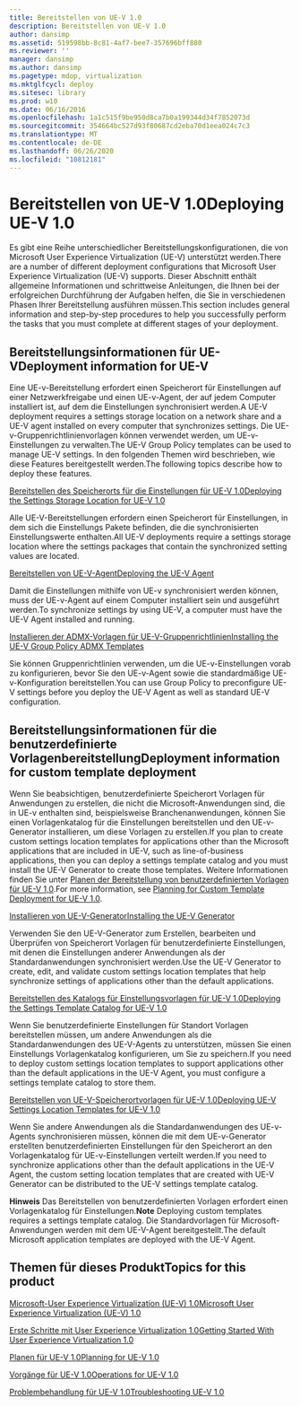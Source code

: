 ```yaml
---
title: Bereitstellen von UE-V 1.0
description: Bereitstellen von UE-V 1.0
author: dansimp
ms.assetid: 519598bb-8c81-4af7-bee7-357696bff880
ms.reviewer: ''
manager: dansimp
ms.author: dansimp
ms.pagetype: mdop, virtualization
ms.mktglfcycl: deploy
ms.sitesec: library
ms.prod: w10
ms.date: 06/16/2016
ms.openlocfilehash: 1a1c515f9be950d8ca7b0a199344d34f7852073d
ms.sourcegitcommit: 354664bc527d93f80687cd2eba70d1eea024c7c3
ms.translationtype: MT
ms.contentlocale: de-DE
ms.lasthandoff: 06/26/2020
ms.locfileid: "10812181"
---
```

# <span data-ttu-id="ba2e8-103">Bereitstellen von UE-V 1.0</span><span class="sxs-lookup"><span data-stu-id="ba2e8-103">Deploying UE-V 1.0</span></span>


<span data-ttu-id="ba2e8-104">Es gibt eine Reihe unterschiedlicher Bereitstellungskonfigurationen, die von Microsoft User Experience Virtualization (UE-V) unterstützt werden.</span><span class="sxs-lookup"><span data-stu-id="ba2e8-104">There are a number of different deployment configurations that Microsoft User Experience Virtualization (UE-V) supports.</span></span> <span data-ttu-id="ba2e8-105">Dieser Abschnitt enthält allgemeine Informationen und schrittweise Anleitungen, die Ihnen bei der erfolgreichen Durchführung der Aufgaben helfen, die Sie in verschiedenen Phasen Ihrer Bereitstellung ausführen müssen.</span><span class="sxs-lookup"><span data-stu-id="ba2e8-105">This section includes general information and step-by-step procedures to help you successfully perform the tasks that you must complete at different stages of your deployment.</span></span>

## <span data-ttu-id="ba2e8-106">Bereitstellungsinformationen für UE-V</span><span class="sxs-lookup"><span data-stu-id="ba2e8-106">Deployment information for UE-V</span></span>


<span data-ttu-id="ba2e8-107">Eine UE-v-Bereitstellung erfordert einen Speicherort für Einstellungen auf einer Netzwerkfreigabe und einen UE-v-Agent, der auf jedem Computer installiert ist, auf dem die Einstellungen synchronisiert werden.</span><span class="sxs-lookup"><span data-stu-id="ba2e8-107">A UE-V deployment requires a settings storage location on a network share and a UE-V agent installed on every computer that synchronizes settings.</span></span> <span data-ttu-id="ba2e8-108">Die UE-v-Gruppenrichtlinienvorlagen können verwendet werden, um UE-v-Einstellungen zu verwalten.</span><span class="sxs-lookup"><span data-stu-id="ba2e8-108">The UE-V Group Policy templates can be used to manage UE-V settings.</span></span> <span data-ttu-id="ba2e8-109">In den folgenden Themen wird beschrieben, wie diese Features bereitgestellt werden.</span><span class="sxs-lookup"><span data-stu-id="ba2e8-109">The following topics describe how to deploy these features.</span></span>

[<span data-ttu-id="ba2e8-110">Bereitstellen des Speicherorts für die Einstellungen für UE-V 1.0</span><span class="sxs-lookup"><span data-stu-id="ba2e8-110">Deploying the Settings Storage Location for UE-V 1.0</span></span>](deploying-the-settings-storage-location-for-ue-v-10.md)

<span data-ttu-id="ba2e8-111">Alle UE-V-Bereitstellungen erfordern einen Speicherort für Einstellungen, in dem sich die Einstellungs Pakete befinden, die die synchronisierten Einstellungswerte enthalten.</span><span class="sxs-lookup"><span data-stu-id="ba2e8-111">All UE-V deployments require a settings storage location where the settings packages that contain the synchronized setting values are located.</span></span>

[<span data-ttu-id="ba2e8-112">Bereitstellen von UE-V-Agent</span><span class="sxs-lookup"><span data-stu-id="ba2e8-112">Deploying the UE-V Agent</span></span>](deploying-the-ue-v-agent.md)

<span data-ttu-id="ba2e8-113">Damit die Einstellungen mithilfe von UE-v synchronisiert werden können, muss der UE-v-Agent auf einem Computer installiert sein und ausgeführt werden.</span><span class="sxs-lookup"><span data-stu-id="ba2e8-113">To synchronize settings by using UE-V, a computer must have the UE-V Agent installed and running.</span></span>

[<span data-ttu-id="ba2e8-114">Installieren der ADMX-Vorlagen für UE-V-Gruppenrichtlinien</span><span class="sxs-lookup"><span data-stu-id="ba2e8-114">Installing the UE-V Group Policy ADMX Templates</span></span>](installing-the-ue-v-group-policy-admx-templates.md)

<span data-ttu-id="ba2e8-115">Sie können Gruppenrichtlinien verwenden, um die UE-v-Einstellungen vorab zu konfigurieren, bevor Sie den UE-v-Agent sowie die standardmäßige UE-v-Konfiguration bereitstellen.</span><span class="sxs-lookup"><span data-stu-id="ba2e8-115">You can use Group Policy to preconfigure UE-V settings before you deploy the UE-V Agent as well as standard UE-V configuration.</span></span>

## <span data-ttu-id="ba2e8-116">Bereitstellungsinformationen für die benutzerdefinierte Vorlagenbereitstellung</span><span class="sxs-lookup"><span data-stu-id="ba2e8-116">Deployment information for custom template deployment</span></span>


<span data-ttu-id="ba2e8-117">Wenn Sie beabsichtigen, benutzerdefinierte Speicherort Vorlagen für Anwendungen zu erstellen, die nicht die Microsoft-Anwendungen sind, die in UE-v enthalten sind, beispielsweise Branchenanwendungen, können Sie einen Vorlagenkatalog für die Einstellungen bereitstellen und den UE-v-Generator installieren, um diese Vorlagen zu erstellen.</span><span class="sxs-lookup"><span data-stu-id="ba2e8-117">If you plan to create custom settings location templates for applications other than the Microsoft applications that are included in UE-V, such as line-of-business applications, then you can deploy a settings template catalog and you must install the UE-V Generator to create those templates.</span></span> <span data-ttu-id="ba2e8-118">Weitere Informationen finden Sie unter [Planen der Bereitstellung von benutzerdefinierten Vorlagen für UE-V 1,0](planning-for-custom-template-deployment-for-ue-v-10.md).</span><span class="sxs-lookup"><span data-stu-id="ba2e8-118">For more information, see [Planning for Custom Template Deployment for UE-V 1.0](planning-for-custom-template-deployment-for-ue-v-10.md).</span></span>

[<span data-ttu-id="ba2e8-119">Installieren von UE-V-Generator</span><span class="sxs-lookup"><span data-stu-id="ba2e8-119">Installing the UE-V Generator</span></span>](installing-the-ue-v-generator.md)

<span data-ttu-id="ba2e8-120">Verwenden Sie den UE-V-Generator zum Erstellen, bearbeiten und Überprüfen von Speicherort Vorlagen für benutzerdefinierte Einstellungen, mit denen die Einstellungen anderer Anwendungen als der Standardanwendungen synchronisiert werden.</span><span class="sxs-lookup"><span data-stu-id="ba2e8-120">Use the UE-V Generator to create, edit, and validate custom settings location templates that help synchronize settings of applications other than the default applications.</span></span>

[<span data-ttu-id="ba2e8-121">Bereitstellen des Katalogs für Einstellungsvorlagen für UE-V 1.0</span><span class="sxs-lookup"><span data-stu-id="ba2e8-121">Deploying the Settings Template Catalog for UE-V 1.0</span></span>](deploying-the-settings-template-catalog-for-ue-v-10.md)

<span data-ttu-id="ba2e8-122">Wenn Sie benutzerdefinierte Einstellungen für Standort Vorlagen bereitstellen müssen, um andere Anwendungen als die Standardanwendungen des UE-V-Agents zu unterstützen, müssen Sie einen Einstellungs Vorlagenkatalog konfigurieren, um Sie zu speichern.</span><span class="sxs-lookup"><span data-stu-id="ba2e8-122">If you need to deploy custom settings location templates to support applications other than the default applications in the UE-V Agent, you must configure a settings template catalog to store them.</span></span>

[<span data-ttu-id="ba2e8-123">Bereitstellen von UE-V-Speicherortvorlagen für UE-V 1.0</span><span class="sxs-lookup"><span data-stu-id="ba2e8-123">Deploying UE-V Settings Location Templates for UE-V 1.0</span></span>](deploying-ue-v-settings-location-templates-for-ue-v-10.md)

<span data-ttu-id="ba2e8-124">Wenn Sie andere Anwendungen als die Standardanwendungen des UE-v-Agents synchronisieren müssen, können die mit dem UE-v-Generator erstellten benutzerdefinierten Einstellungen für den Speicherort an den Vorlagenkatalog für UE-v-Einstellungen verteilt werden.</span><span class="sxs-lookup"><span data-stu-id="ba2e8-124">If you need to synchronize applications other than the default applications in the UE-V Agent, the custom setting location templates that are created with UE-V Generator can be distributed to the UE-V settings template catalog.</span></span>

<span data-ttu-id="ba2e8-125">**Hinweis**  Das Bereitstellen von benutzerdefinierten Vorlagen erfordert einen Vorlagenkatalog für Einstellungen.</span><span class="sxs-lookup"><span data-stu-id="ba2e8-125">**Note** Deploying custom templates requires a settings template catalog.</span></span> <span data-ttu-id="ba2e8-126">Die Standardvorlagen für Microsoft-Anwendungen werden mit dem UE-V-Agent bereitgestellt.</span><span class="sxs-lookup"><span data-stu-id="ba2e8-126">The default Microsoft application templates are deployed with the UE-V Agent.</span></span>

 

## <span data-ttu-id="ba2e8-127">Themen für dieses Produkt</span><span class="sxs-lookup"><span data-stu-id="ba2e8-127">Topics for this product</span></span>


[<span data-ttu-id="ba2e8-128">Microsoft-User Experience Virtualization (UE-V) 1.0</span><span class="sxs-lookup"><span data-stu-id="ba2e8-128">Microsoft User Experience Virtualization (UE-V) 1.0</span></span>](index.md)

[<span data-ttu-id="ba2e8-129">Erste Schritte mit User Experience Virtualization 1.0</span><span class="sxs-lookup"><span data-stu-id="ba2e8-129">Getting Started With User Experience Virtualization 1.0</span></span>](getting-started-with-user-experience-virtualization-10.md)

[<span data-ttu-id="ba2e8-130">Planen für UE-V 1.0</span><span class="sxs-lookup"><span data-stu-id="ba2e8-130">Planning for UE-V 1.0</span></span>](planning-for-ue-v-10.md)

[<span data-ttu-id="ba2e8-131">Vorgänge für UE-V 1.0</span><span class="sxs-lookup"><span data-stu-id="ba2e8-131">Operations for UE-V 1.0</span></span>](operations-for-ue-v-10.md)

[<span data-ttu-id="ba2e8-132">Problembehandlung für UE-V 1.0</span><span class="sxs-lookup"><span data-stu-id="ba2e8-132">Troubleshooting UE-V 1.0</span></span>](troubleshooting-ue-v-10.md)

 

 





